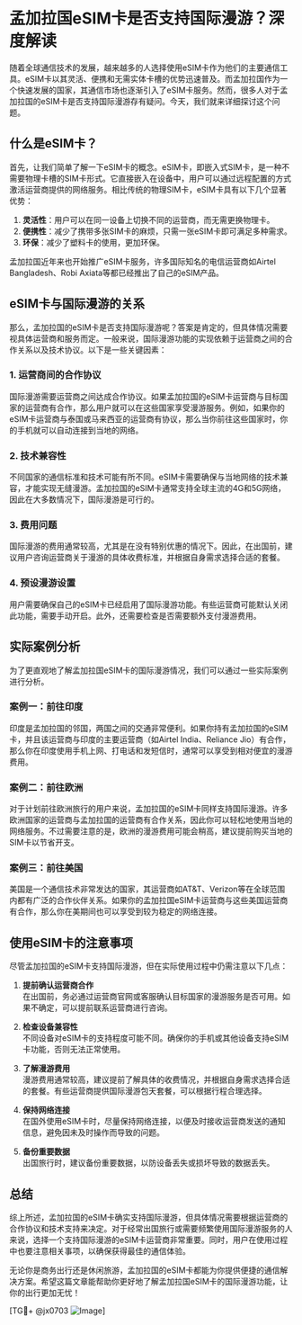 # 孟加拉国eSIM卡是否支持国际漫游？深度解读

随着全球通信技术的发展，越来越多的人选择使用eSIM卡作为他们的主要通信工具。eSIM卡以其灵活、便携和无需实体卡槽的优势迅速普及。而孟加拉国作为一个快速发展的国家，其通信市场也逐渐引入了eSIM卡服务。然而，很多人对于孟加拉国的eSIM卡是否支持国际漫游存有疑问。今天，我们就来详细探讨这个问题。

## 什么是eSIM卡？

首先，让我们简单了解一下eSIM卡的概念。eSIM卡，即嵌入式SIM卡，是一种不需要物理卡槽的SIM卡形式。它直接嵌入在设备中，用户可以通过远程配置的方式激活运营商提供的网络服务。相比传统的物理SIM卡，eSIM卡具有以下几个显著优势：

1. **灵活性**：用户可以在同一设备上切换不同的运营商，而无需更换物理卡。
2. **便携性**：减少了携带多张SIM卡的麻烦，只需一张eSIM卡即可满足多种需求。
3. **环保**：减少了塑料卡的使用，更加环保。

孟加拉国近年来也开始推广eSIM卡服务，许多国际知名的电信运营商如Airtel Bangladesh、Robi Axiata等都已经推出了自己的eSIM产品。

## eSIM卡与国际漫游的关系

那么，孟加拉国的eSIM卡是否支持国际漫游呢？答案是肯定的，但具体情况需要视具体运营商和服务而定。一般来说，国际漫游功能的实现依赖于运营商之间的合作关系以及技术协议。以下是一些关键因素：

### 1. **运营商间的合作协议**
   国际漫游需要运营商之间达成合作协议。如果孟加拉国的eSIM卡运营商与目标国家的运营商有合作，那么用户就可以在这些国家享受漫游服务。例如，如果你的eSIM卡运营商与泰国或马来西亚的运营商有协议，那么当你前往这些国家时，你的手机就可以自动连接到当地的网络。

### 2. **技术兼容性**
   不同国家的通信标准和技术可能有所不同。eSIM卡需要确保与当地网络的技术兼容，才能实现无缝漫游。孟加拉国的eSIM卡通常支持全球主流的4G和5G网络，因此在大多数情况下，国际漫游是可行的。

### 3. **费用问题**
   国际漫游的费用通常较高，尤其是在没有特别优惠的情况下。因此，在出国前，建议用户咨询运营商关于漫游的具体收费标准，并根据自身需求选择合适的套餐。

### 4. **预设漫游设置**
   用户需要确保自己的eSIM卡已经启用了国际漫游功能。有些运营商可能默认关闭此功能，需要手动开启。此外，还需要检查是否需要额外支付漫游费用。

## 实际案例分析

为了更直观地了解孟加拉国eSIM卡的国际漫游情况，我们可以通过一些实际案例进行分析。

### 案例一：前往印度
   印度是孟加拉国的邻国，两国之间的交通非常便利。如果你持有孟加拉国的eSIM卡，并且该运营商与印度的主要运营商（如Airtel India、Reliance Jio）有合作，那么你在印度使用手机上网、打电话和发短信时，通常可以享受到相对便宜的漫游费用。

### 案例二：前往欧洲
   对于计划前往欧洲旅行的用户来说，孟加拉国的eSIM卡同样支持国际漫游。许多欧洲国家的运营商与孟加拉国的运营商有合作关系，因此你可以轻松地使用当地的网络服务。不过需要注意的是，欧洲的漫游费用可能会稍高，建议提前购买当地的SIM卡以节省开支。

### 案例三：前往美国
   美国是一个通信技术非常发达的国家，其运营商如AT&T、Verizon等在全球范围内都有广泛的合作伙伴关系。如果你的孟加拉国eSIM卡运营商与这些美国运营商有合作，那么你在美期间也可以享受到较为稳定的网络连接。

## 使用eSIM卡的注意事项

尽管孟加拉国的eSIM卡支持国际漫游，但在实际使用过程中仍需注意以下几点：

1. **提前确认运营商合作**  
   在出国前，务必通过运营商官网或客服确认目标国家的漫游服务是否可用。如果不确定，可以提前联系运营商进行咨询。

2. **检查设备兼容性**  
   不同设备对eSIM卡的支持程度可能不同。确保你的手机或其他设备支持eSIM卡功能，否则无法正常使用。

3. **了解漫游费用**  
   漫游费用通常较高，建议提前了解具体的收费情况，并根据自身需求选择合适的套餐。有些运营商提供国际漫游包天套餐，可以根据行程合理选择。

4. **保持网络连接**  
   在国外使用eSIM卡时，尽量保持网络连接，以便及时接收运营商发送的通知信息，避免因未及时操作而导致的问题。

5. **备份重要数据**  
   出国旅行时，建议备份重要数据，以防设备丢失或损坏导致的数据丢失。

## 总结

综上所述，孟加拉国的eSIM卡确实支持国际漫游，但具体情况需要根据运营商的合作协议和技术支持来决定。对于经常出国旅行或需要频繁使用国际漫游服务的人来说，选择一个支持国际漫游的eSIM卡运营商非常重要。同时，用户在使用过程中也要注意相关事项，以确保获得最佳的通信体验。

无论你是商务出行还是休闲旅游，孟加拉国的eSIM卡都能为你提供便捷的通信解决方案。希望这篇文章能帮助你更好地了解孟加拉国eSIM卡的国际漫游功能，让你的出行更加无忧！

[TG💪+ @jx0703 ![Image](https://github.com/user-attachments/assets/dbca1d08-cadb-493c-b0ec-ad6f7a83f270)]